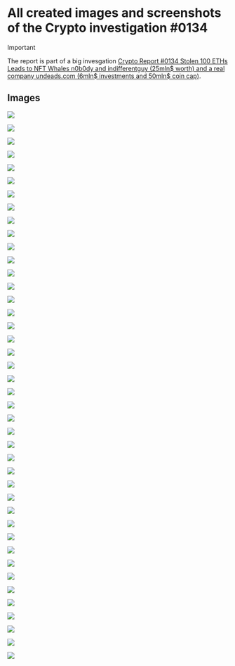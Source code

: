 # All created images and screenshots of the Crypto investigation #0134

> [!IMPORTANT]
> The report is part of a big invesgation [Crypto Report #0134 Stolen 100 ETHs Leads to NFT Whales n0b0dy and indifferentguy (25mln$ worth) and a real company undeads.com (6mln$ investments and 50mln$ coin cap)](https://cryptokarl013.github.io/report-0134-stolen-ETHs-Leads-to-NFT-Whales-n0b0dy-indifferent-and-investments-into-a-real-company-undeadscom).

## Images

![](image1.png)

![](image2.png)

![](image3.png)

![](image4.png)

![](image5.png)

![](image6.png)

![](image7.png)

![](image8.png)

![](image9.png)

![](image10.png)

![](image11.png)

![](image12.png)

![](image13.png)

![](image14.png)

![](image15.png)

![](image16.png)

![](image17.png)

![](image18.png)

![](image19.png)

![](image20.png)

![](image21.png)

![](image22.png)

![](image23.png)

![](image24.png)

![](image25.png)

![](image26.png)

![](image27.png)

![](image28.png)

![](image29.png)

![](image30.png)

![](image31.png)

![](image32.png)

![](image33.png)

![](image34.png)

![](n0b0dy_twitter.png)

![](n0b0dy_twitter2.png)

![](nobody_ens_history.png)

![](nobody_ens_history2.png)

![](top_holders.png)

![](top_holders_sum.png)

![](undeads_ens.png)

![](top_holders_relations.png)
